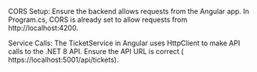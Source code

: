 CORS Setup: Ensure the backend allows requests from the Angular app. In Program.cs, CORS is already set to allow requests from http://localhost:4200.

Service Calls: The TicketService in Angular uses HttpClient to make API calls to the .NET 8 API. Ensure the API URL is correct ( https://localhost:5001/api/tickets).

